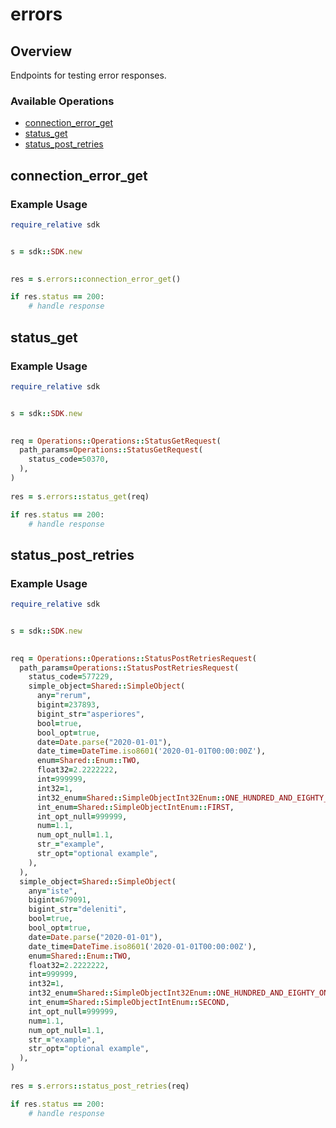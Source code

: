 # errors

## Overview

Endpoints for testing error responses.

### Available Operations

* [connection_error_get](#connection_error_get)
* [status_get](#status_get)
* [status_post_retries](#status_post_retries)

## connection_error_get

### Example Usage

```ruby
require_relative sdk


s = sdk::SDK.new

    
res = s.errors::connection_error_get()

if res.status == 200:
    # handle response

```

## status_get

### Example Usage

```ruby
require_relative sdk


s = sdk::SDK.new

   
req = Operations::Operations::StatusGetRequest(
  path_params=Operations::StatusGetRequest(
    status_code=50370,
  ),
)
    
res = s.errors::status_get(req)

if res.status == 200:
    # handle response

```

## status_post_retries

### Example Usage

```ruby
require_relative sdk


s = sdk::SDK.new

   
req = Operations::Operations::StatusPostRetriesRequest(
  path_params=Operations::StatusPostRetriesRequest(
    status_code=577229,
    simple_object=Shared::SimpleObject(
      any="rerum",
      bigint=237893,
      bigint_str="asperiores",
      bool=true,
      bool_opt=true,
      date=Date.parse("2020-01-01"),
      date_time=DateTime.iso8601('2020-01-01T00:00:00Z'),
      enum=Shared::Enum::TWO,
      float32=2.2222222,
      int=999999,
      int32=1,
      int32_enum=Shared::SimpleObjectInt32Enum::ONE_HUNDRED_AND_EIGHTY_ONE,
      int_enum=Shared::SimpleObjectIntEnum::FIRST,
      int_opt_null=999999,
      num=1.1,
      num_opt_null=1.1,
      str_="example",
      str_opt="optional example",
    ),
  ),
  simple_object=Shared::SimpleObject(
    any="iste",
    bigint=679091,
    bigint_str="deleniti",
    bool=true,
    bool_opt=true,
    date=Date.parse("2020-01-01"),
    date_time=DateTime.iso8601('2020-01-01T00:00:00Z'),
    enum=Shared::Enum::TWO,
    float32=2.2222222,
    int=999999,
    int32=1,
    int32_enum=Shared::SimpleObjectInt32Enum::ONE_HUNDRED_AND_EIGHTY_ONE,
    int_enum=Shared::SimpleObjectIntEnum::SECOND,
    int_opt_null=999999,
    num=1.1,
    num_opt_null=1.1,
    str_="example",
    str_opt="optional example",
  ),
)
    
res = s.errors::status_post_retries(req)

if res.status == 200:
    # handle response

```
